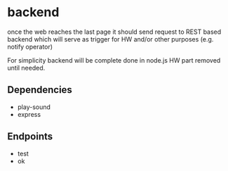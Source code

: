 # backend

once the web reaches the last page it should send request to REST based backend which will serve as trigger for HW and/or other purposes (e.g. notify operator)

For simplicity backend will be complete done in node.js HW part removed until needed.

## Dependencies
 * play-sound
 * express

## Endpoints
* test
* ok